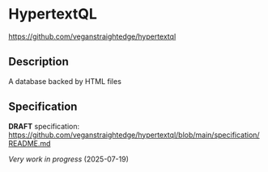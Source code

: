 # HypertextQL

https://github.com/veganstraightedge/hypertextql

## Description

A database backed by HTML files

## Specification

**DRAFT** specification:
https://github.com/veganstraightedge/hypertextql/blob/main/specification/README.md

_Very work in progress_ (2025-07-19)
